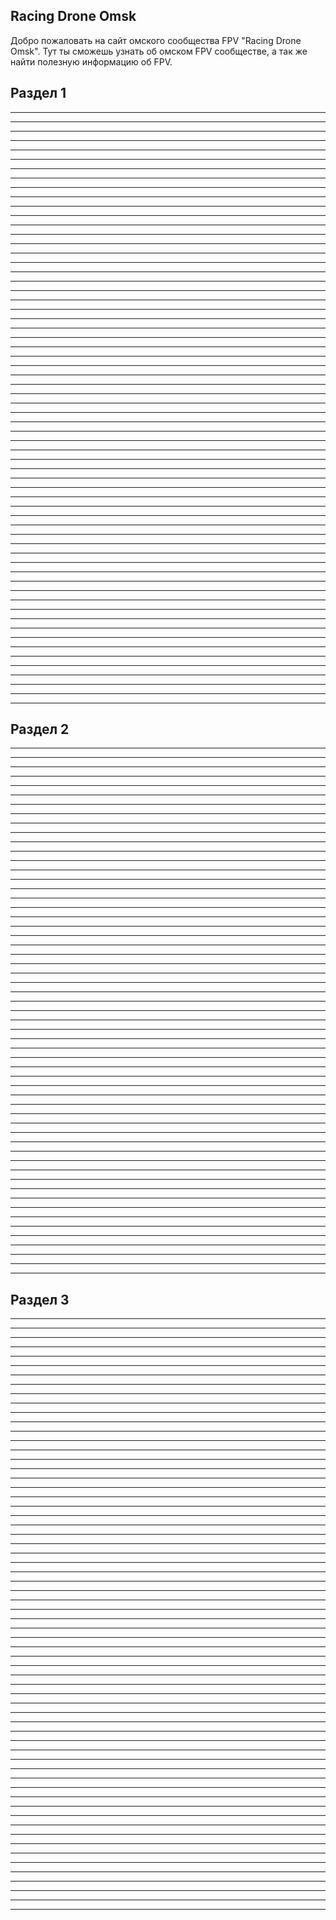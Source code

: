 ## Racing Drone Omsk
Добро пожаловать на сайт омского сообщества FPV "Racing Drone Omsk".
Тут ты сможешь узнать об омском FPV сообществе, а так же найти полезную информацию об FPV.

## Раздел 1
______  
______  
______  
______  
______  
______  
______  
______  
______  
______  
______  
______  
______  
______  
______  
______  
______  
______  
______  
______  
______  
______  
______  
______  
______  
______  
______  
______  
______  
______  
______  
______  
______  
______  
______  
______  
______  
______  
______  
______  
______  
______  
______  
______  
______  
______  
______  
______  
______  
______  
______  
______  
______  
______  
______  
______  
______  
______  
______  
______  
______  
______  
______  
______  
## Раздел 2
______  
______  
______  
______  
______  
______  
______  
______  
______  
______  
______  
______  
______  
______  
______  
______  
______  
______  
______  
______  
______  
______  
______  
______  
______  
______  
______  
______  
______  
______  
______  
______  
______  
______  
______  
______  
______  
______  
______  
______  
______  
______  
______  
______  
______  
______  
______  
______  
______  
______  
______  
______  
______  
______  
______  
______  
______  

## Раздел 3
______  
______  
______  
______  
______  
______  
______  
______  
______  
______  
______  
______  
______  
______  
______  
______  
______  
______  
______  
______  
______  
______  
______  
______  
______  
______  
______  
______  
______  
______  
______  
______  
______  
______  
______  
______  
______  
______  
______  
______  
______  
______  
______  
______  
______  
______  
______  
______  
______  
______  
______  
______  
______  
______  
______  
______  
______  
______  
______  
______  
______  
______  
______  
______  
